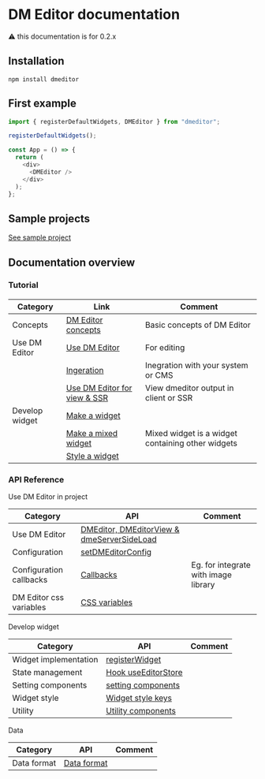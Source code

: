 # DM Editor documentation

⚠️ this documentation is for 0.2.x

## Installation

```shell
npm install dmeditor
```

## First example

```typescript
import { registerDefaultWidgets, DMEditor } from "dmeditor";

registerDefaultWidgets();

const App = () => {
  return (
    <div>
      <DMEditor />
    </div>
  );
};
```

## Sample projects

[See sample project](https://github.com/dmeditor/dmeditor-sample/)

## Documentation overview

### Tutorial

####

| Category       | Link                                                            | Comment                                           |
| -------------- | --------------------------------------------------------------- | ------------------------------------------------- |
| Concepts       | [DM Editor concepts](./tutorial/concepts.md)                    | Basic concepts of DM Editor                       |
| Use DM Editor  | [Use DM Editor](./tutorial/use-dmeditor.md)                     | For editing                                       |
|                | [Ingeration](./tutorial/integration.md)                         | Inegration with your system or CMS                |
|                | [Use DM Editor for view & SSR](./tutorial/use-dmeditor-view.md) | View dmeditor output in client or SSR             |
| Develop widget | [Make a widget](./tutorial/how-to-make-widget.md)               |                                                   |
|                | [Make a mixed widget](./tutorial/how-to-make-mixed-widget.md)   | Mixed widget is a widget containing other widgets |
|                | [Style a widget](./tutorial/How-to-make-a-widget-style.md)      |                                                   |

### API Reference

Use DM Editor in project

| Category                | API                                                                   | Comment                              |
| ----------------------- | --------------------------------------------------------------------- | ------------------------------------ |
| Use DM Editor           | [DMEditor, DMEditorView & dmeServerSideLoad](./reference/dmeditor.md) |                                      |
| Configuration           | [setDMEditorConfig](./reference/configuration.md)                     |                                      |
| Configuration callbacks | [Callbacks](./reference/callbacks.md)                                 | Eg. for integrate with image library |
| DM Editor css variables | [CSS variables](./reference/css-variables.md)                         |                                      |

Develop widget

| Category              | API                                                     | Comment |
| --------------------- | ------------------------------------------------------- | ------- |
| Widget implementation | [registerWidget](./reference/widget.md)                 |         |
| State management      | [Hook useEditorStore](./tutorial/useEditorStore.md)     |         |
| Setting components    | [setting components](./reference/setting-components.md) |         |
| Widget style          | [Widget style keys](./reference/widget-style-keys.md)   |         |
| Utility               | [Utility components](./reference/utility.md)            |         |

Data

| Category    | API                | Comment |
| ----------- | ------------------ | ------- |
| Data format | [Data format](./#) |         |
